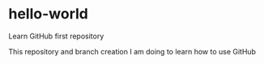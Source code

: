 # hello-world
Learn GitHub first repository

This repository and branch creation I am doing to learn how to use GitHub
